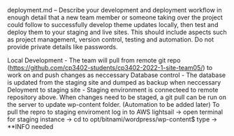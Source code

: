 deployment.md – Describe your development and deployment workflow in enough detail that a
new team member or someone taking over the project could follow to successfully develop theme
updates locally, then test and deploy them to your staging and live sites. This should include aspects
such as project management, version control, testing and automation. Do not provide private details
like passwords.

Local Development - The team will pull from remote git repo (https://github.com/cp3402-students/cp3402-2022-1-site-team05/) to work on and push changes as neccessary
Database control - The database is updated from the staging site and dumped as backup when neccessary
Deloyment to staging site - Staging environment is connecteed to remote repository above. When changes need to be staged, a git pull can be run on the server to update wp-content folder. (Automation to be added later)
To pull the repro to staging enviroment log in to AWS lightsail -> open terminal for staging instance -> cd to opt/bitnami/wordpress/wp-content$ type -> **INFO needed
	
